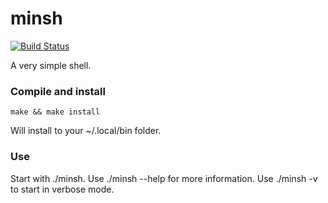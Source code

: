 # minsh
[![Build Status](https://travis-ci.com/dvdmuckle/minsh.svg?token=ZyGP8ocpJoWhC6vU2pKy&branch=master)](https://travis-ci.com/dvdmuckle/minsh)

A very simple shell.

### Compile and install

`make && make install`

Will install to your ~/.local/bin folder.

### Use

Start with ./minsh. Use ./minsh --help for more information. Use ./minsh -v to start in verbose mode.
